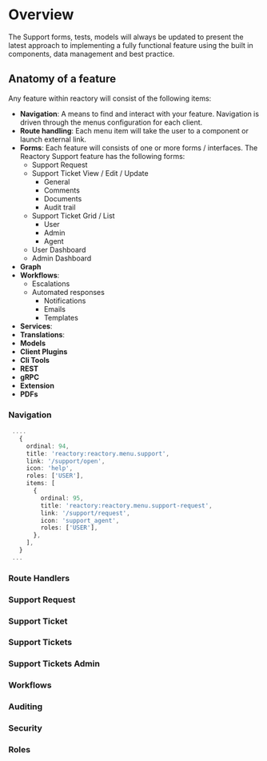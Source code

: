 # Overview
The Support forms, tests, models will always be updated to present the latest approach to implementing a fully functional feature using the built in components, data management and best practice.

##  Anatomy of a feature
Any feature within reactory will consist of the following items:
- **Navigation**: A means to find and interact with your feature. Navigation is driven through the menus configuration for each client.
- **Route handling**: Each menu item will take the user to a component or launch external link.
- **Forms**: Each feature will consists of one or more forms / interfaces. The Reactory Support feature has the following forms:
  - Support Request
  - Support Ticket View / Edit / Update
    - General
    - Comments
    - Documents
    - Audit trail
  - Support Ticket Grid / List
    - User
    - Admin
    - Agent
  - User Dashboard
  - Admin Dashboard
- **Graph**
- **Workflows**:
  - Escalations
  - Automated responses
    - Notifications
    - Emails
    - Templates
- **Services**:
- **Translations**:
- **Models**
- **Client Plugins**
- **Cli Tools**
- **REST**
- **gRPC**
- **Extension**
- **PDFs**

### Navigation

 ```ts
  ....
    {
      ordinal: 94, 
      title: 'reactory:reactory.menu.support', 
      link: '/support/open', 
      icon: 'help', 
      roles: ['USER'],
      items: [
        {
          ordinal: 95, 
          title: 'reactory:reactory.menu.support-request', 
          link: '/support/request', 
          icon: 'support_agent', 
          roles: ['USER'],
        },
      ],
    }
  ...
 ```

### Route Handlers

### Support Request

### Support Ticket

### Support Tickets

### Support Tickets Admin

### Workflows

### Auditing

### Security

### Roles

